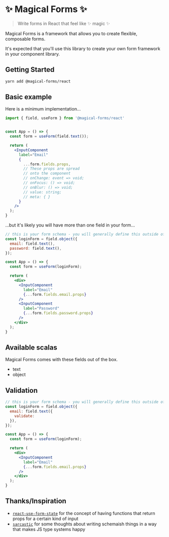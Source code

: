 # ✨ Magical Forms ✨

> Write forms in React that feel like ✨ magic ✨

Magical Forms is a framework that allows you to create flexible, composable forms.

It's expected that you'll use this library to create your own form framework in your component library.

## Getting Started

```bash
yarn add @magical-forms/react
```

## Basic example

Here is a minimum implementation...
```jsx
import { field, useForm } from '@magical-forms/react'


const App = () => {
  const form = useForm(field.text());

  return (
    <InputComponent
      label="Email"
      {
        ...form.fields.props,
        // These props are spread
        // onto the component
        // onChange: event => void;
        // onFocus: () => void;
        // onBlur: () => void;
        // value: string;
        // meta: { }
      }
    />
  );
}
```


...but it's likely you will have more than one field in your form...

```jsx
// this is your form schema - you will generally define this outside of your component
const loginForm = field.object({
  email: field.text(),
  password: field.text(),
});

const App = () => {
  const form = useForm(loginForm);

  return (
    <div>
      <InputComponent
        label="Email"
        {...form.fields.email.props}
      />
      <InputComponent
        label="Password"
        {...form.fields.password.props}
      />
    </div>
  );
}
```

## Available scalas
Magical Forms comes with these fields out of the box.
- text
- object

## Validation

```jsx
// this is your form schema - you will generally define this outside of your component
const loginForm = field.object({
  email: field.text({
    validate:
  }),
});

const App = () => {
  const form = useForm(loginForm);

  return (
    <div>
      <InputComponent
        label="Email"
        {...form.fields.email.props}
      />
    </div>
  );
}
```


## Thanks/Inspiration

- [`react-use-form-state`](https://github.com/wsmd/react-use-form-state) for the concept of having functions that return props for a certain kind of input
- [`sarcastic`](https://github.com/jamiebuilds/sarcastic) for some thoughts about writing schemaish things in a way that makes JS type systems happy
